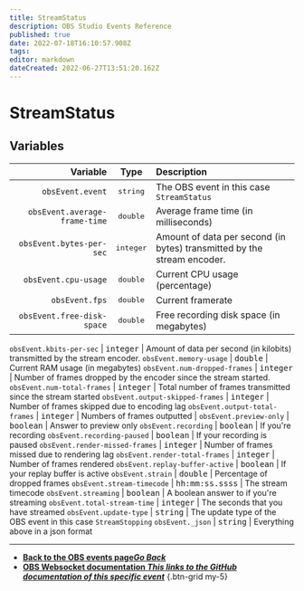 ```yaml
---
title: StreamStatus
description: OBS Studio Events Reference
published: true
date: 2022-07-18T16:10:57.908Z
tags: 
editor: markdown
dateCreated: 2022-06-27T13:51:20.162Z
---
```


# StreamStatus

## Variables

| Variable |  Type  | Description |
|---------:|:------:|:------------|
`obsEvent.event` | <kbd>string</kbd> | The OBS event in this case `StreamStatus`
`obsEvent.average-frame-time` | <kbd>double</kbd> | Average frame time (in milliseconds)
`obsEvent.bytes-per-sec` | <kbd>integer</kbd> | Amount of data per second (in bytes) transmitted by the stream encoder.
`obsEvent.cpu-usage`| <kbd>double</kbd> |  Current CPU usage (percentage)
`obsEvent.fps` | <kbd>double</kbd> | Current framerate
`obsEvent.free-disk-space` | <kbd>double</kbd> | Free recording disk space (in megabytes)

`obsEvent.kbits-per-sec` | <kbd>integer</kbd> | Amount of data per second (in kilobits) transmitted by the stream encoder.
`obsEvent.memory-usage` | <kbd>double</kbd> | Current RAM usage (in megabytes)
`obsEvent.num-dropped-frames` | <kbd>integer</kbd> | Number of frames dropped by the encoder since the stream started.
`obsEvent.num-total-frames` | <kbd>integer</kbd> | Total number of frames transmitted since the stream started
`obsEvent.output-skipped-frames` | <kbd>integer</kbd> | Number of frames skipped due to encoding lag
`obsEvent.output-total-frames` | <kbd>integer</kbd> | Numbers of frames outputted |
`obsEvent.preview-only` | <kbd>boolean</kbd> | Answer to preview only
`obsEvent.recording` | <kbd>boolean</kbd> | If you're recording
`obsEvent.recording-paused` | <kbd>boolean</kbd> | If your recording is paused
`obsEvent.render-missed-frames` | <kbd>integer</kbd> | Number of frames missed due to rendering lag
`obsEvent.render-total-frames` | <kbd>integer</kbd> | Number of frames rendered
`obsEvent.replay-buffer-active` | <kbd>boolean</kbd> | If your replay buffer is active
`obsEvent.strain` | <kbd>double</kbd> | Percentage of dropped frames
`obsEvent.stream-timecode` | <kbd>hh:mm:ss.ssss</kbd> | The stream timecode
`obsEvent.streaming` | <kbd>boolean</kbd> | A boolean answer to if you're streaming
`obsEvent.total-stream-time` | <kbd>integer</kbd> | The seconds that you have streamed
`obsEvent.update-type` | <kbd>string</kbd> | The update type of the OBS event in this case `StreamStopping`
`obsEvent._json` | <kbd>string</kbd> | Everything above in a json format

---

- [<i class="mdi mdi-chevron-left"></i>**Back to the OBS events page*Go Back***](/en/Broadcasters/OBS/Archive/Events)
- [<i class="mdi mdi-github"></i> **OBS Websocket documentation *This links to the GitHub documentation of this specific event***](https://github.com/obsproject/obs-websocket/blob/4.x-current/docs/generated/protocol.md#StreamStatus)
{.btn-grid my-5}
